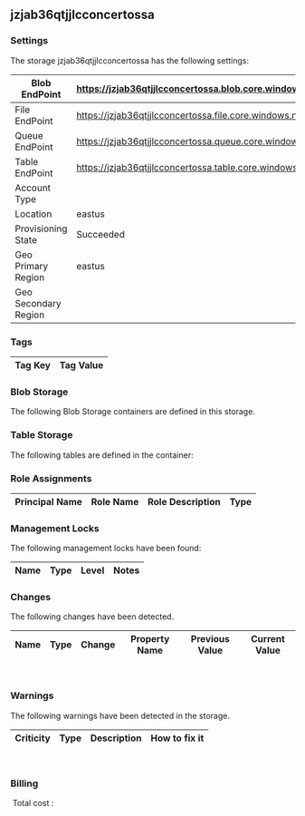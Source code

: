 
## jzjab36qtjjlcconcertossa 

### Settings
The storage jzjab36qtjjlcconcertossa has the following settings:

| Blob EndPoint | https://jzjab36qtjjlcconcertossa.blob.core.windows.net/  |
| --- | --- |
| File EndPoint | https://jzjab36qtjjlcconcertossa.file.core.windows.net/  |
| Queue EndPoint | https://jzjab36qtjjlcconcertossa.queue.core.windows.net/  |
| Table EndPoint | https://jzjab36qtjjlcconcertossa.table.core.windows.net/  |
| Account Type |   |
| Location | eastus  |
| Provisioning State | Succeeded  |
| Geo Primary Region | eastus  |
| Geo Secondary Region |   |


### Tags


| Tag Key | Tag Value |
| --- | --- |

### Blob Storage
The following Blob Storage containers are defined in this storage. 

### Table Storage
The following tables are defined in the container:

### Role Assignments


| Principal Name | Role Name | Role Description | Type |
| --- | --- | --- | --- |

### Management Locks
The following management locks have been found: 

| Name | Type | Level | Notes |
| --- | --- | --- | --- |

### Changes
The following changes have been detected. 

| Name | Type | Change | Property Name | Previous Value | Current Value |
| --- | --- | --- | --- | --- | --- |
 
### Warnings
The following warnings have been detected in the storage. 

| Criticity | Type | Description | How to fix it |
| --- | --- | --- | --- |
 
### Billing
 Total cost : 
